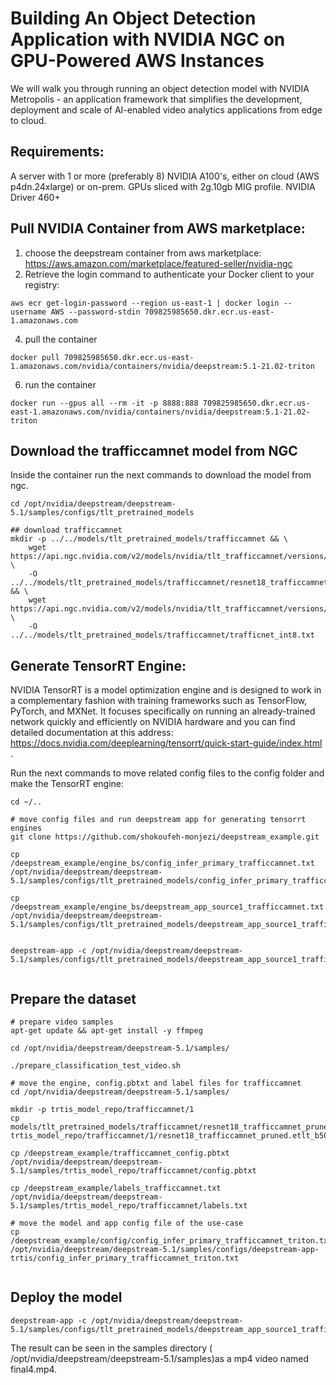 # Building An Object Detection Application with NVIDIA NGC on GPU-Powered AWS Instances
We will walk you through running an object detection model with NVIDIA Metropolis - an application framework that simplifies the development, deployment and scale of AI-enabled video analytics applications from edge to cloud.
## Requirements:
A server with 1 or more (preferably 8) NVIDIA A100's, either on cloud (AWS p4dn.24xlarge) or on-prem.
GPUs sliced with 2g.10gb MIG profile.
NVIDIA Driver 460+
## Pull NVIDIA Container from AWS marketplace:
1. choose the deepstream container from aws marketplace: https://aws.amazon.com/marketplace/featured-seller/nvidia-ngc
2. Retrieve the login command to authenticate your Docker client to your registry:
```
aws ecr get-login-password --region us-east-1 | docker login --username AWS --password-stdin 709825985650.dkr.ecr.us-east-1.amazonaws.com
```
4. pull the container
```
docker pull 709825985650.dkr.ecr.us-east-1.amazonaws.com/nvidia/containers/nvidia/deepstream:5.1-21.02-triton
```
6. run the container
```
docker run --gpus all --rm -it -p 8888:888 709825985650.dkr.ecr.us-east-1.amazonaws.com/nvidia/containers/nvidia/deepstream:5.1-21.02-triton
```
## Download the trafficcamnet model from NGC
Inside the container run the next commands to download the model from ngc.
```
cd /opt/nvidia/deepstream/deepstream-5.1/samples/configs/tlt_pretrained_models

## download trafficcamnet
mkdir -p ../../models/tlt_pretrained_models/trafficcamnet && \
    wget https://api.ngc.nvidia.com/v2/models/nvidia/tlt_trafficcamnet/versions/pruned_v1.0/files/resnet18_trafficcamnet_pruned.etlt \
    -O ../../models/tlt_pretrained_models/trafficcamnet/resnet18_trafficcamnet_pruned.etlt && \
    wget https://api.ngc.nvidia.com/v2/models/nvidia/tlt_trafficcamnet/versions/pruned_v1.0/files/trafficnet_int8.txt \
    -O ../../models/tlt_pretrained_models/trafficcamnet/trafficnet_int8.txt
```

## Generate TensorRT Engine:
NVIDIA TensorRT is a model optimization engine and is designed to work in a complementary fashion with training frameworks such as TensorFlow, PyTorch, and MXNet. It focuses specifically on running an already-trained network quickly and efficiently on NVIDIA hardware and you can find detailed documentation at this address: https://docs.nvidia.com/deeplearning/tensorrt/quick-start-guide/index.html .

Run the next commands to move related config files to the config folder and make the TensorRT engine:

```
cd ~/..

# move config files and run deepstream app for generating tensorrt engines
git clone https://github.com/shokoufeh-monjezi/deepstream_example.git

cp /deepstream_example/engine_bs/config_infer_primary_trafficcamnet.txt /opt/nvidia/deepstream/deepstream-5.1/samples/configs/tlt_pretrained_models/config_infer_primary_trafficcamnet.txt

cp /deepstream_example/engine_bs/deepstream_app_source1_trafficcamnet.txt /opt/nvidia/deepstream/deepstream-5.1/samples/configs/tlt_pretrained_models/deepstream_app_source1_trafficcamnet.txt


deepstream-app -c /opt/nvidia/deepstream/deepstream-5.1/samples/configs/tlt_pretrained_models/deepstream_app_source1_trafficcamnet.txt


```

## Prepare the dataset

```
# prepare video samples
apt-get update && apt-get install -y ffmpeg

cd /opt/nvidia/deepstream/deepstream-5.1/samples/

./prepare_classification_test_video.sh

# move the engine, config.pbtxt and label files for trafficcamnet
cd /opt/nvidia/deepstream/deepstream-5.1/samples/

mkdir -p trtis_model_repo/trafficcamnet/1
cp models/tlt_pretrained_models/trafficcamnet/resnet18_trafficcamnet_pruned.etlt_b50_gpu0_int8.engine trtis_model_repo/trafficcamnet/1/resnet18_trafficcamnet_pruned.etlt_b50_gpu0_int8.engine

cp /deepstream_example/trafficcamnet_config.pbtxt /opt/nvidia/deepstream/deepstream-5.1/samples/trtis_model_repo/trafficcamnet/config.pbtxt

cp /deepstream_example/labels_trafficcamnet.txt /opt/nvidia/deepstream/deepstream-5.1/samples/trtis_model_repo/trafficcamnet/labels.txt

# move the model and app config file of the use-case
cp /deepstream_example/config/config_infer_primary_trafficcamnet_triton.txt /opt/nvidia/deepstream/deepstream-5.1/samples/configs/deepstream-app-trtis/config_infer_primary_trafficcamnet_triton.txt


```

## Deploy the model

```
deepstream-app -c /opt/nvidia/deepstream/deepstream-5.1/samples/configs/tlt_pretrained_models/deepstream_app_source1_trafficcamnet.txt
```

The result can be seen in the samples directory ( /opt/nvidia/deepstream/deepstream-5.1/samples)as a mp4 video named final4.mp4.

